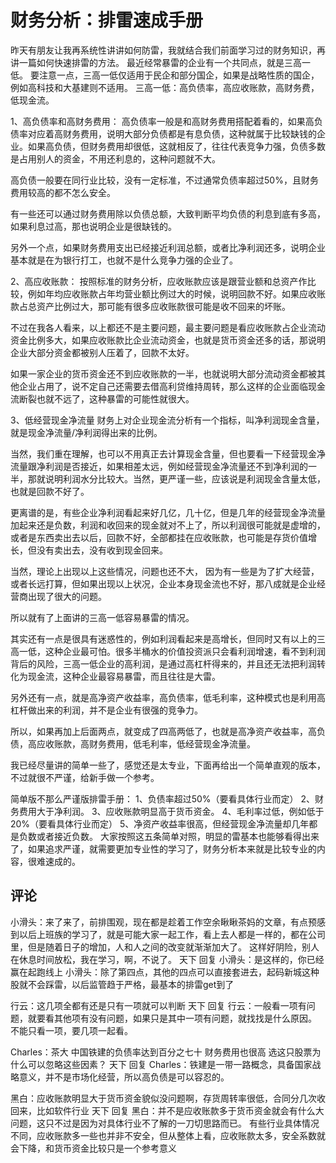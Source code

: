 # 财务分析：排雷速成手册
[财务分析：排雷速成手册]: (https://articles.zsxq.com/id_vir7jjkijsog.html)
[url]: (https://t.zsxq.com/rbunujq)

昨天有朋友让我再系统性讲讲如何防雷，我就结合我们前面学习过的财务知识，再讲一篇如何快速排雷的方法。
最近经常暴雷的企业有一个共同点，就是三高一低。
要注意一点，三高一低仅适用于民企和部分国企，如果是战略性质的国企，例如高科技和大基建则不适用。
三高一低：高负债率，高应收账款，高财务费，低现金流。

1、高负债率和高财务费用：
高负债率一般是和高财务费用搭配着看的，如果高负债率对应着高财务费用，说明大部分负债都是有息负债，这种就属于比较缺钱的企业。如果高负债，但财务费用却很低，这就相反了，往往代表竞争力强，负债多数是占用别人的资金，不用还利息的，这种问题就不大。

高负债一般要在同行业比较，没有一定标准，不过通常负债率超过50%，且财务费用较高的都不怎么安全。

有一些还可以通过财务费用除以负债总额，大致判断平均负债的利息到底有多高，如果利息过高，那也说明企业是很缺钱的。

另外一个点，如果财务费用支出已经接近利润总额，或者比净利润还多，说明企业基本就是在为银行打工，也就不是什么竞争力强的企业了。

2、高应收账款：
按照标准的财务分析，应收账款应该是跟营业额和总资产作比较，例如年均应收账款占年均营业额比例过大的时候，说明回款不好。如果应收账款占总资产比例过大，那可能有很多应收账款很可能是收不回来的坏账。

不过在我各人看来，以上都还不是主要问题，最主要问题是看应收账款占企业流动资金比例多大，如果应收账款比企业流动资金，也就是货币资金还多的话，那说明企业大部分资金都被别人压着了，回款不太好。

如果一家企业的货币资金还不到应收账款的一半，也就说明大部分流动资金都被其他企业占用了，说不定自己还需要去借高利贷维持周转，那么这样的企业面临现金流断裂也就不远了，这种暴雷的可能性就很大。

3、低经营现金净流量
财务上对企业现金流分析有一个指标，叫净利润现金含量，就是现金净流量/净利润得出来的比例。

当然，我们重在理解，也可以不用真正去计算现金含量，但也要看一下经营现金净流量跟净利润是否接近，如果相差太远，例如经营现金净流量还不到净利润的一半，那就说明利润水分比较大。当然，更严谨一些，应该说是利润现金含量太低，也就是回款不好了。

更离谱的是，有些企业净利润看起来好几亿，几十亿，但是几年的经营现金净流量加起来还是负数，利润和收回来的现金就对不上了，所以利润很可能就是虚增的，或者是东西卖出去以后，回款不好，全部都挂在应收账款，也可能是存货价值增长，但没有卖出去，没有收到现金回来。

当然，理论上出现以上这些情况，问题也还不大， 因为有一些是为了扩大经营，或者长远打算，但如果出现以上状况，企业本身现金流也不好，那八成就是企业经营商出现了很大的问题。

所以就有了上面讲的三高一低容易暴雷的情况。

其实还有一点是很具有迷惑性的，例如利润看起来是高增长，但同时又有以上的三高一低，这种企业最可怕。很多半桶水的价值投资派只会看利润增速，看不到利润背后的风险，三高一低企业的高利润，是通过高杠杆得来的，并且还无法把利润转化为现金流，这种企业最容易暴雷，而且往往是大雷。

另外还有一点，就是高净资产收益率，高负债率，低毛利率，这种模式也是利用高杠杆做出来的利润，并不是企业有很强的竞争力。

所以，如果再加上后面两点，就变成了四高两低了，也就是高净资产收益率，高负债，高应收账款，高财务费用，低毛利率，低经营现金净流量。

我已经尽量讲的简单一些了，感觉还是太专业，下面再给出一个简单直观的版本，不过就很不严谨，给新手做一个参考。

简单版不那么严谨版排雷手册：
1、负债率超过50%（要看具体行业而定）
2、财务费用大于净利润。
3、应收账款明显高于货币资金。
4、毛利率过低，例如低于20%（要看具体行业而定）
5、净资产收益率很高，但经营现金净流量却几年都是负数或者接近负数。
大家按照这五条简单对照，明显的雷基本也能够看得出来了，如果追求严谨，就需要更加专业性的学习了，财务分析本来就是比较专业的内容，很难速成的。

## 评论
小滑头：来了来了，前排围观，现在都是趁着工作空余瞅瞅茶妈的文章，有点预感到以后上班族的学习了，就是可能大家一起工作，看上去人都是一样的，都在公司里，但是随着日子的增加，人和人之间的改变就渐渐加大了。
这样好阴险，别人在休息时间放松，我在学习，啊，不说了。
天下 回复 小滑头：是这样的，你已经赢在起跑线上
小滑头：除了第四点，其他的四点可以直接套进去，起码新城这种股就不会踩雷，以后监管趋于严格，最基本的排雷get到了

行云：这几项全都有还是只有一项就可以判断
天下 回复 行云：一般看一项有问题，就要看其他项有没有问题，如果只是其中一项有问题，就找找是什么原因。
不能只看一项，要几项一起看。

Charles：茶大 中国铁建的负债率达到百分之七十 财务费用也很高 选这只股票为什么可以忽略这些因素？
天下 回复 Charles：铁建是一带一路概念，具备国家战略意义，并不是市场化经营，所以高负债是可以容忍的。

黑白：应收账款明显大于货币资金貌似没问题啊，存货周转率很低，合同分几次收回来，比如软件行业
天下 回复 黑白：并不是应收账款多于货币资金就会有什么大问题，这只不过是因为对具体行业不了解的一刀切思路而已。
有些行业具体情况不同，应收账款多一些也并非不安全，但从整体上看，应收账款太多，安全系数就会下降，和货币资金比较只是一个参考意义


